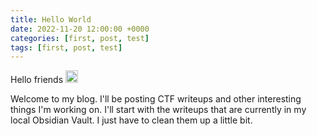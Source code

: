```yaml
---
title: Hello World
date: 2022-11-20 12:00:00 +0000
categories: [first, post, test]
tags: [first, post, test]
---
```


Hello friends <img src="https://media.giphy.com/media/hvRJCLFzcasrR4ia7z/giphy.gif" width="20px"> 

Welcome to my blog. I'll be posting CTF writeups and other interesting things I'm working on. I'll start with the writeups that are currently in my local Obsidian Vault. I just have to clean them up a little bit.